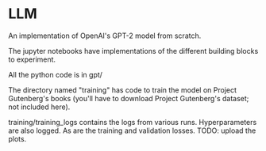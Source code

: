 # LLM
An implementation of OpenAI's GPT-2 model from scratch.

The jupyter notebooks have implementations of the different building blocks to experiment.

All the python code is in gpt/

The directory named "training" has code to train the model on Project Gutenberg's books (you'll have to download Project Gutenberg's dataset; not included here).

training/training_logs contains the logs from various runs. Hyperparameters are also logged. As are the training and validation losses. TODO: upload the plots.
